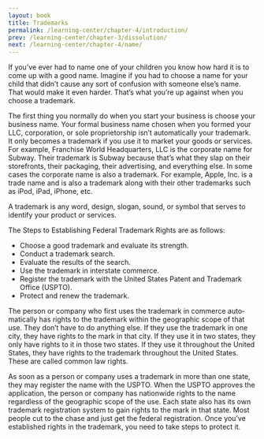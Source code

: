 ```yaml
---
layout: book
title: Trademarks
permalink: /learning-center/chapter-4/introduction/
prev: /learning-center/chapter-3/dissolution/
next: /learning-center/chapter-4/name/
---
```


If you’ve ever had to name one of your chil­dren you know how hard it is to come up with a good name. Imag­ine if you had to choose a name for your child that didn’t cause any sort of con­fu­sion with some­one else’s name. That would make it even harder. That’s what you’re up against when you choose a trademark.

The first thing you nor­mally do when you start your busi­ness is choose your busi­ness name. Your for­mal busi­ness name cho­sen when you formed your LLC, cor­po­ra­tion, or sole pro­pri­etor­ship isn’t auto­mat­i­cally your trade­mark. It only becomes a trade­mark if you use it to mar­ket your goods or ser­vices. For exam­ple, Fran­chise World Head­quar­ters, LLC is the cor­po­rate name for Sub­way. Their trade­mark is Sub­way because that’s what they slap on their store­fronts, their pack­ag­ing, their adver­tis­ing, and every­thing else. In some cases the cor­po­rate name is also a trade­mark. For exam­ple, Apple, Inc. is a trade name and is also a trade­mark along with their other trade­marks such as iPod, iPad, iPhone, etc.

A trade­mark is any word, design, slo­gan, sound, or sym­bol that serves to iden­tify your prod­uct or services.

The Steps to Estab­lish­ing Fed­eral Trade­mark Rights are as follows:

<ul><li>Choose a good trade­mark and eval­u­ate its strength.</li>
<li>Con­duct a trade­mark search.</li>
<li>Eval­u­ate the results of the search.</li>
<li>Use the trade­mark in inter­state commerce.</li>
<li>Reg­is­ter the trade­mark with the United States Patent and Trade­mark Office (USPTO).</li>
<li>Pro­tect and renew the trademark.</li></ul>

The per­son or com­pany who first uses the trade­mark in com­merce auto­mat­i­cally has rights to the trade­mark within the geo­graphic scope of that use. They don’t have to do any­thing else. If they use the trade­mark in one city, they have rights to the mark in that city. If they use it in two states, they only have rights to it in those two states. If they use it through­out the United States, they have rights to the trade­mark through­out the United States. These are called com­mon law rights.

As soon as a per­son or com­pany uses a trade­mark in more than one state, they may reg­is­ter the name with the USPTO. When the USPTO approves the appli­ca­tion, the per­son or com­pany has nation­wide rights to the name regard­less of the geo­graphic scope of the use. Each state also has its own trade­mark reg­is­tra­tion sys­tem to gain rights to the mark in that state. Most peo­ple cut to the chase and just get the fed­eral reg­is­tra­tion. Once you’ve estab­lished rights in the trade­mark, you need to take steps to pro­tect it.